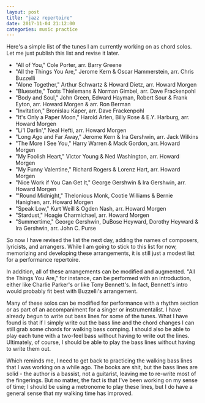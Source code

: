 ```yaml
---
layout: post
title: "jazz repertoire"
date: 2017-11-04 21:12:00
categories: music practice
---
```

Here's a simple list of the tunes I am currently working on as chord solos. Let me just publish this list and revise it later.

* "All of You," Cole Porter, arr. Barry Greene
* "All the Things You Are," Jerome Kern & Oscar Hammerstein, arr. Chris Buzzelli
* "Alone Together," Arthur Schwartz & Howard Dietz, arr. Howard Morgen
* "Bluesette," Toots Thielemans & Norman Gimbel, arr. Dave Frackenpohl
* "Body and Soul," John Green, Edward Hayman, Robert Sour & Frank Eyton, arr. Howard Morgen & arr. Ron Berman
* "Invitation," Bronislau Kaper, arr. Dave Frackenpohl
* "It's Only a Paper Moon," Harold Arlen, Billy Rose & E.Y. Harburg, arr. Howard Morgen
* "Li'l Darlin'," Neal Hefti, arr. Howard Morgen
* "Long Ago and Far Away," Jerome Kern & Ira Gershwin, arr. Jack Wilkins
* "The More I See You," Harry Warren & Mack Gordon, arr. Howard Morgen
* "My Foolish Heart," Victor Young & Ned Washington, arr. Howard Morgen
* "My Funny Valentine," Richard Rogers & Lorenz Hart, arr. Howard Morgen
* "Nice Work if You Can Get It," George Gershwin & Ira Gershwin, arr. Howard Morgen
* "'Round Midnight," Thelonious Monk, Cootie Williams & Bernie Hanighen, arr. Howard Morgen
* "Speak Low," Kurt Weill & Ogden Nash, arr. Howard Morgen
* "Stardust," Hoagie Charmichael, arr. Howard Morgen
* "Summertime," George Gershwin, DuBose Heyward, Dorothy Heyward & Ira Gershwin, arr. John C. Purse

So now I have revised the list the next day, adding the names of composers, lyricists, and arrangers. While I am going to stick to this list for now, memorizing and developing these arrangements, it is still just a modest list for a performance repertoire.

In addition, all of these arrangements can be modified and augmented. "All the Things You Are," for instance, can be performed with an introduction, either like Charlie Parker's or like Tony Bennett's. In fact, Bennett's intro would probably fit best with Buzzelli's arrangement.

Many of these solos can be modified for performance with a rhythm section or as part of an accompaniment for a singer or instrumentalist. I have already begun to write out bass lines for some of the tunes. What I have found is that if I simply write out the bass line and the chord changes I can still grab some chords for walking bass comping. I should also be able to play each tune with a two-feel bass without having to write out the lines. Ultimately, of course, I should be able to play the bass lines without having to write them out.

Which reminds me, I need to get back to practicing the walking bass lines that I was working on a while ago. The books are shit, but the bass lines are solid - the author is a bassist, not a guitarist, leaving me to re-write most of the fingerings. But no matter, the fact is that I've been working on my sense of time; I should be using a metronome to play these lines, but I do have a general sense that my walking time has improved.
